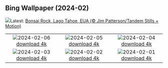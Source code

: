 ## Bing Wallpaper (2024-02)
![](https://www.bing.com/th?id=OHR.LakeTahoeRock_PT-BR3293078683_UHD.jpg&w=1000)Latest: [Bonsai Rock, Lago Tahoe, EUA (© Jim Patterson/Tandem Stills + Motion)](https://www.bing.com/th?id=OHR.LakeTahoeRock_PT-BR3293078683_UHD.jpg)

|      |      |      |
| :----: | :----: | :----: |
|![](https://www.bing.com/th?id=OHR.WesternMonarchs_PT-BR3062491558_UHD.jpg&pid=hp&w=384&h=216&rs=1&c=4)2024-02-06 [download 4k](https://www.bing.com/th?id=OHR.WesternMonarchs_PT-BR3062491558_UHD.jpg)|![](https://www.bing.com/th?id=OHR.DevetashkaCave_PT-BR2895645670_UHD.jpg&pid=hp&w=384&h=216&rs=1&c=4)2024-02-05 [download 4k](https://www.bing.com/th?id=OHR.DevetashkaCave_PT-BR2895645670_UHD.jpg)|![](https://www.bing.com/th?id=OHR.VeniceCarnival_PT-BR2721773267_UHD.jpg&pid=hp&w=384&h=216&rs=1&c=4)2024-02-04 [download 4k](https://www.bing.com/th?id=OHR.VeniceCarnival_PT-BR2721773267_UHD.jpg)|
|![](https://www.bing.com/th?id=OHR.AlpineMarmot_PT-BR7817972128_UHD.jpg&pid=hp&w=384&h=216&rs=1&c=4)2024-02-03 [download 4k](https://www.bing.com/th?id=OHR.AlpineMarmot_PT-BR7817972128_UHD.jpg)|![](https://www.bing.com/th?id=OHR.HalbinselJasmund_PT-BR2384900992_UHD.jpg&pid=hp&w=384&h=216&rs=1&c=4)2024-02-02 [download 4k](https://www.bing.com/th?id=OHR.HalbinselJasmund_PT-BR2384900992_UHD.jpg)|![](https://www.bing.com/th?id=OHR.MacawParrot_PT-BR2174373090_UHD.jpg&pid=hp&w=384&h=216&rs=1&c=4)2024-02-01 [download 4k](https://www.bing.com/th?id=OHR.MacawParrot_PT-BR2174373090_UHD.jpg)|
